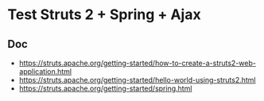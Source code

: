 # Test Struts 2 + Spring + Ajax

## Doc

- https://struts.apache.org/getting-started/how-to-create-a-struts2-web-application.html
- https://struts.apache.org/getting-started/hello-world-using-struts2.html
- https://struts.apache.org/getting-started/spring.html
